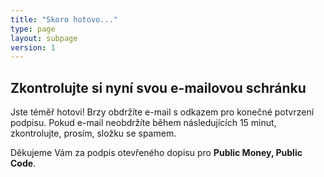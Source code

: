 ```yaml
---
title: "Skoro hotovo..."
type: page
layout: subpage
version: 1
---
```


## Zkontrolujte si nyní svou e-mailovou schránku

Jste téměř hotovi! Brzy obdržíte e-mail s odkazem pro konečné potvrzení podpisu. Pokud e-mail neobdržíte během následujících 15 minut, zkontrolujte, prosím, složku se spamem.

Děkujeme Vám za podpis otevřeného dopisu pro **Public Money, Public Code**.
